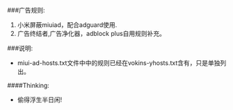 ###广告规则:
1. 小米屏蔽miuiad，配合adguard使用.
2. 广告终结者,广告净化器，adblock plus自用规则补充。

###说明:
- miui-ad-hosts.txt文件中中的规则已经在vokins-yhosts.txt含有，只是单独列出。

####Thinking:
- 偷得浮生半日闲!

